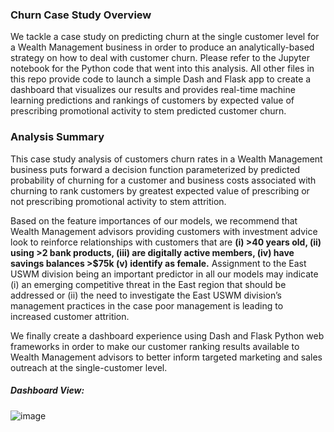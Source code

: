 ### Churn Case Study Overview

We tackle a case study on predicting churn at the single customer level for a Wealth Management business in order to produce an analytically-based strategy on how to deal with customer churn. Please refer to the Jupyter notebook for the Python code that went into this analysis. All other files in this repo provide code to launch a simple Dash and Flask app to create a dashboard that visualizes our results and provides real-time machine learning predictions and rankings of customers by expected value of prescribing promotional activity to stem predicted customer churn. 

### Analysis Summary

This case study analysis of customers churn rates in a Wealth Management business puts forward a decision function parameterized by predicted probability of churning for a customer and business costs associated with churning to rank customers by greatest expected value of prescribing or not prescribing promotional activity to stem attrition.

Based on the feature importances of our models, we recommend that Wealth Management advisors providing customers with investment advice look to reinforce relationships with customers that are **(i) >40 years old, (ii) using >2 bank products, (iii) are digitally active members, (iv) have savings balances >$75k (v) identify as female.** Assignment to the East USWM division being an important predictor in all our models may indicate (i) an emerging competitive threat in the East region that should be addressed or (ii) the need to investigate the East USWM division’s management practices in the case poor management is leading to increased customer attrition.

We finally create a dashboard experience using Dash and Flask Python web frameworks in order to make our customer ranking results available to Wealth Management advisors to better inform targeted marketing and sales outreach at the single-customer level.

##### Dashboard View:
![image](https://user-images.githubusercontent.com/8759492/109857750-025bb500-7c29-11eb-9280-586617c0a082.png)


